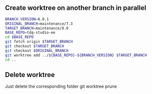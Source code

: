 ## Create worktree on another branch in parallel

```bash
BRANCH_VERSION=8.0.1
ORIGINAL_BRANCH=maintenance/7.3
TARGET_BRANCH=maintenance/8.0
BASE_REPO=tdq-studio-ee
cd $BASE_REPO
git fetch origin $TARGET_BRANCH
git checkout $TARGET_BRANCH
git checkout $ORIGINAL_BRANCH
git worktree add ../${BASE_REPO}-${BRANCH_VERSION} $TARGET_BRANCH
cd ..
```

## Delete worktree

Just delete the corresponding folder
git worktree prune
